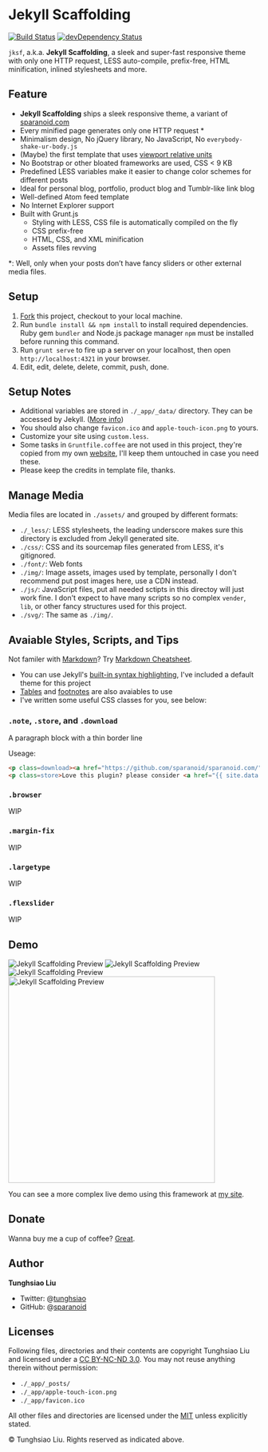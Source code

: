# Jekyll Scaffolding
[![Build Status](https://travis-ci.org/sparanoid/jekyll-scaffolding.png)](https://travis-ci.org/sparanoid/jekyll-scaffolding)
[![devDependency Status](https://david-dm.org/sparanoid/jekyll-scaffolding/dev-status.png)](https://david-dm.org/sparanoid/jekyll-scaffolding#info=devDependencies)

`jksf`, a.k.a. **Jekyll Scaffolding**, a sleek and super-fast responsive theme with only one HTTP request, LESS auto-compile, prefix-free, HTML minification, inlined stylesheets and more.

## Feature

- **Jekyll Scaffolding** ships a sleek responsive theme, a variant of [sparanoid.com](http://sparanoid.com/)
- Every minified page generates only one HTTP request *
- Minimalism design, No jQuery library, No JavaScript, No `everybody-shake-ur-body.js`
- (Maybe) the first template that uses [viewport relative units](http://www.w3.org/TR/css3-values/#viewport-relative-lengths)
- No Bootstrap or other bloated frameworks are used, CSS < 9 KB
- Predefined LESS variables make it easier to change color schemes for different posts
- Ideal for personal blog, portfolio, product blog and Tumblr-like link blog
- Well-defined Atom feed template
- No Internet Explorer support
- Built with Grunt.js
  - Styling with LESS, CSS file is automatically compiled on the fly
  - CSS prefix-free
  - HTML, CSS, and XML minification
  - Assets files revving

*: Well, only when your posts don’t have fancy sliders or other external media files.

## Setup

1. [Fork](https://github.com/sparanoid/jekyll-scaffolding/fork) this project, checkout to your local machine.
2. Run `bundle install && npm install` to install required dependencies. Ruby gem `bundler` and Node.js package manager `npm` must be installed before running this command.
3. Run `grunt serve` to fire up a server on your localhost, then open `http://localhost:4321` in your browser.
4. Edit, edit, delete, delete, commit, push, done.

## Setup Notes

- Additional variables are stored in `./_app/_data/` directory. They can be accessed by Jekyll. ([More info](http://jekyllrb.com/docs/datafiles/))
- You should also change `favicon.ico` and `apple-touch-icon.png` to yours.
- Customize your site using `custom.less`.
- Some tasks in `Gruntfile.coffee` are not used in this project, they're copied from my own [website](https://github.com/sparanoid/sparanoid.com), I'll keep them untouched in case you need these.
- Please keep the credits in template file, thanks.

## Manage Media

Media files are located in `./assets/` and grouped by different formats:

- `./_less/`: LESS stylesheets, the leading underscore makes sure this directory is excluded from Jekyll generated site.
- `./css/`:  CSS and its sourcemap files generated from LESS, it's gitignored.
- `./font/`: Web fonts
- `./img/`: Image assets, images used by template, personally I don't recommend put post images here, use a CDN instead.
- `./js/`: JavaScript files, put all needed sctipts in this directoy will just work fine. I don't expect to have many scripts so no complex `vender`, `lib`, or other fancy structures used for this project.
- `./svg/`: The same as `./img/`.

## Avaiable Styles, Scripts, and Tips

Not familer with [Markdown](http://daringfireball.net/projects/markdown/)? Try [Markdown Cheatsheet](https://github.com/adam-p/markdown-here/wiki/Markdown-Cheatsheet).

- You can use Jekyll's [built-in syntax highlighting](http://jekyllrb.com/docs/templates/#code_snippet_highlighting), I've included a default theme for this project
- [Tables](https://help.github.com/articles/github-flavored-markdown#tables) and [footnotes](https://github.com/vmg/redcarpet#and-its-like-really-simple-to-use) are also avaiables to use
- I've written some useful CSS classes for you, see below:

### `.note`, `.store`, and `.download`

A paragraph block with a thin border line

Useage:

```html
<p class=download><a href="https://github.com/sparanoid/sparanoid.com/">Download</a> it from GitHub</p>
<p class=store>Love this plugin? please consider <a href="{{ site.data.var.donate }}">buying me a cup of coffee.</a></p>
```

### `.browser`

WIP

### `.margin-fix`

WIP

### `.largetype`

WIP

### `.flexslider`

WIP

## Demo

<img src="https://raw.github.com/sparanoid/rsrc/jekyll-scaffolding/jekyll-scaffolding-01.png" alt="Jekyll Scaffolding Preview">

<img src="https://raw.github.com/sparanoid/rsrc/jekyll-scaffolding/jekyll-scaffolding-02.png" alt="Jekyll Scaffolding Preview">

<img src="https://raw.github.com/sparanoid/rsrc/jekyll-scaffolding/jekyll-scaffolding-03.png" alt="Jekyll Scaffolding Preview">

<img src="https://raw.github.com/sparanoid/rsrc/jekyll-scaffolding/jekyll-scaffolding-04.png" alt="Jekyll Scaffolding Preview" width="414">

You can see a more complex live demo using this framework at [my site](http://sparanoid.com/).

## Donate

Wanna buy me a cup of coffee? [Great](http://sparanoid.com/donate/).

## Author

**Tunghsiao Liu**

- Twitter: @[tunghsiao](http://twitter.com/tunghsiao)
- GitHub: @[sparanoid](http://github.com/sparanoid)

## Licenses

Following files, directories and their contents are copyright Tunghsiao Liu and licensed under a [CC BY-NC-ND 3.0](http://creativecommons.org/licenses/by-nc-nd/3.0/). You may not reuse anything therein without permission:

- `./_app/_posts/`
- `./_app/apple-touch-icon.png`
- `./_app/favicon.ico`

All other files and directories are licensed under the [MIT](http://www.opensource.org/licenses/mit-license.php) unless explicitly stated.

© Tunghsiao Liu. Rights reserved as indicated above.
